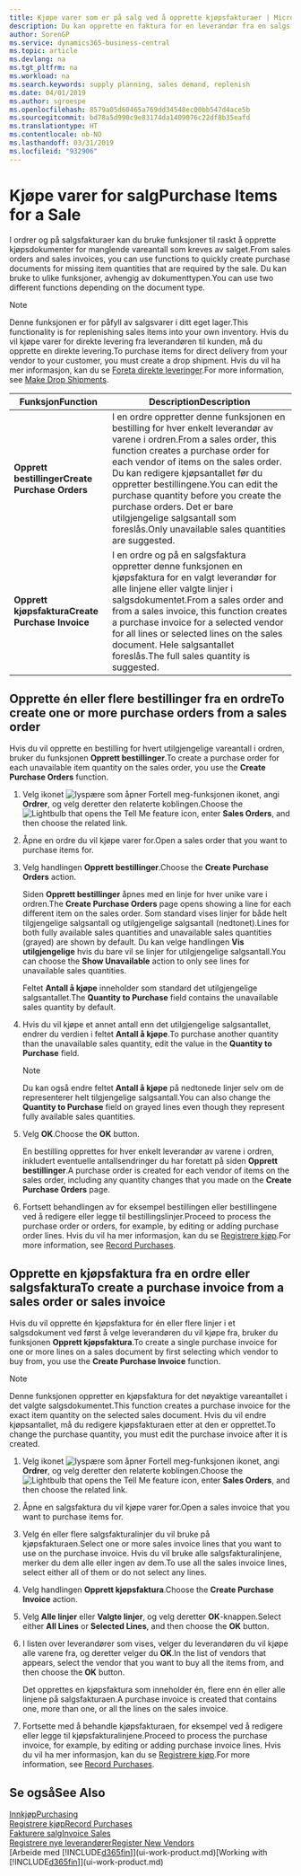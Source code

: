```yaml
---
title: Kjøpe varer som er på salg ved å opprette kjøpsfakturaer | Microsoft dokumenter
description: Du kan opprette en faktura for en leverandør fra en salgsfaktura for å kjøpe produkter.
author: SorenGP
ms.service: dynamics365-business-central
ms.topic: article
ms.devlang: na
ms.tgt_pltfrm: na
ms.workload: na
ms.search.keywords: supply planning, sales demand, replenish
ms.date: 04/01/2019
ms.author: sgroespe
ms.openlocfilehash: 8579a05d60465a769dd34548ec00bb547d4ace5b
ms.sourcegitcommit: bd78a5d990c9e83174da1409076c22df8b35eafd
ms.translationtype: HT
ms.contentlocale: nb-NO
ms.lasthandoff: 03/31/2019
ms.locfileid: "932906"
---
```

# <a name="purchase-items-for-a-sale"></a><span data-ttu-id="8638c-103">Kjøpe varer for salg</span><span class="sxs-lookup"><span data-stu-id="8638c-103">Purchase Items for a Sale</span></span>
<span data-ttu-id="8638c-104">I ordrer og på salgsfakturaer kan du bruke funksjoner til raskt å opprette kjøpsdokumenter for manglende vareantall som kreves av salget.</span><span class="sxs-lookup"><span data-stu-id="8638c-104">From sales orders and sales invoices, you can use functions to quickly create purchase documents for missing item quantities that are required by the sale.</span></span> <span data-ttu-id="8638c-105">Du kan bruke to ulike funksjoner, avhengig av dokumenttypen.</span><span class="sxs-lookup"><span data-stu-id="8638c-105">You can use two different functions depending on the document type.</span></span>

> [!Note]
> <span data-ttu-id="8638c-106">Denne funksjonen er for påfyll av salgsvarer i ditt eget lager.</span><span class="sxs-lookup"><span data-stu-id="8638c-106">This functionality is for replenishing sales items into your own inventory.</span></span> <span data-ttu-id="8638c-107">Hvis du vil kjøpe varer for direkte levering fra leverandøren til kunden, må du opprette en direkte levering.</span><span class="sxs-lookup"><span data-stu-id="8638c-107">To purchase items for direct delivery from your vendor to your customer, you must create a drop shipment.</span></span> <span data-ttu-id="8638c-108">Hvis du vil ha mer informasjon, kan du se [Foreta direkte leveringer](sales-how-drop-shipment.md).</span><span class="sxs-lookup"><span data-stu-id="8638c-108">For more information, see [Make Drop Shipments](sales-how-drop-shipment.md).</span></span>   

|<span data-ttu-id="8638c-109">Funksjon</span><span class="sxs-lookup"><span data-stu-id="8638c-109">Function</span></span>|<span data-ttu-id="8638c-110">Description</span><span class="sxs-lookup"><span data-stu-id="8638c-110">Description</span></span>|
|--------|-----------|
|<span data-ttu-id="8638c-111">**Opprett bestillinger**</span><span class="sxs-lookup"><span data-stu-id="8638c-111">**Create Purchase Orders**</span></span>|<span data-ttu-id="8638c-112">I en ordre oppretter denne funksjonen en bestilling for hver enkelt leverandør av varene i ordren.</span><span class="sxs-lookup"><span data-stu-id="8638c-112">From a sales order, this function creates a purchase order for each vendor of items on the sales order.</span></span> <span data-ttu-id="8638c-113">Du kan redigere kjøpsantallet før du oppretter bestillingene.</span><span class="sxs-lookup"><span data-stu-id="8638c-113">You can edit the purchase quantity before you create the purchase orders.</span></span> <span data-ttu-id="8638c-114">Det er bare utilgjengelige salgsantall som foreslås.</span><span class="sxs-lookup"><span data-stu-id="8638c-114">Only unavailable sales quantities are suggested.</span></span>
|<span data-ttu-id="8638c-115">**Opprett kjøpsfaktura**</span><span class="sxs-lookup"><span data-stu-id="8638c-115">**Create Purchase Invoice**</span></span>|<span data-ttu-id="8638c-116">I en ordre og på en salgsfaktura oppretter denne funksjonen en kjøpsfaktura for en valgt leverandør for alle linjene eller valgte linjer i salgsdokumentet.</span><span class="sxs-lookup"><span data-stu-id="8638c-116">From a sales order and from a sales invoice, this function creates a purchase invoice for a selected vendor for all lines or selected lines on the sales document.</span></span> <span data-ttu-id="8638c-117">Hele salgsantallet foreslås.</span><span class="sxs-lookup"><span data-stu-id="8638c-117">The full sales quantity is suggested.</span></span>|

## <a name="to-create-one-or-more-purchase-orders-from-a-sales-order"></a><span data-ttu-id="8638c-118">Opprette én eller flere bestillinger fra en ordre</span><span class="sxs-lookup"><span data-stu-id="8638c-118">To create one or more purchase orders from a sales order</span></span>
<span data-ttu-id="8638c-119">Hvis du vil opprette en bestilling for hvert utilgjengelige vareantall i ordren, bruker du funksjonen **Opprett bestillinger**.</span><span class="sxs-lookup"><span data-stu-id="8638c-119">To create a purchase order for each unavailable item quantity on the sales order, you use the **Create Purchase Orders** function.</span></span>

1. <span data-ttu-id="8638c-120">Velg ikonet ![lyspære som åpner Fortell meg-funksjonen](media/ui-search/search_small.png "Fortell hva du vil gjøre") ikonet, angi **Ordrer**, og velg deretter den relaterte koblingen.</span><span class="sxs-lookup"><span data-stu-id="8638c-120">Choose the ![Lightbulb that opens the Tell Me feature](media/ui-search/search_small.png "Tell me what you want to do") icon, enter **Sales Orders**, and then choose the related link.</span></span>
2. <span data-ttu-id="8638c-121">Åpne en ordre du vil kjøpe varer for.</span><span class="sxs-lookup"><span data-stu-id="8638c-121">Open a sales order that you want to purchase items for.</span></span>
3. <span data-ttu-id="8638c-122">Velg handlingen **Opprett bestillinger**.</span><span class="sxs-lookup"><span data-stu-id="8638c-122">Choose the **Create Purchase Orders** action.</span></span>

    <span data-ttu-id="8638c-123">Siden **Opprett bestillinger** åpnes med en linje for hver unike vare i ordren.</span><span class="sxs-lookup"><span data-stu-id="8638c-123">The **Create Purchase Orders** page opens showing a line for each different item on the sales order.</span></span> <span data-ttu-id="8638c-124">Som standard vises linjer for både helt tilgjengelige salgsantall og utilgjengelige salgsantall (nedtonet).</span><span class="sxs-lookup"><span data-stu-id="8638c-124">Lines for both fully available sales quantities and unavailable sales quantities (grayed) are shown by default.</span></span> <span data-ttu-id="8638c-125">Du kan velge handlingen **Vis utilgjengelige** hvis du bare vil se linjer for utilgjengelige salgsantall.</span><span class="sxs-lookup"><span data-stu-id="8638c-125">You can choose the **Show Unavailable** action to only see lines for unavailable sales quantities.</span></span>

    <span data-ttu-id="8638c-126">Feltet **Antall å kjøpe** inneholder som standard det utilgjengelige salgsantallet.</span><span class="sxs-lookup"><span data-stu-id="8638c-126">The **Quantity to Purchase** field contains the unavailable sales quantity by default.</span></span>
4. <span data-ttu-id="8638c-127">Hvis du vil kjøpe et annet antall enn det utilgjengelige salgsantallet, endrer du verdien i feltet **Antall å kjøpe**.</span><span class="sxs-lookup"><span data-stu-id="8638c-127">To purchase another quantity than the unavailable sales quantity, edit the value in the **Quantity to Purchase** field.</span></span>

    > [!NOTE]  
    >   <span data-ttu-id="8638c-128">Du kan også endre feltet **Antall å kjøpe** på nedtonede linjer selv om de representerer helt tilgjengelige salgsantall.</span><span class="sxs-lookup"><span data-stu-id="8638c-128">You can also change the **Quantity to Purchase** field on grayed lines even though they represent fully available sales quantities.</span></span>
5. <span data-ttu-id="8638c-129">Velg **OK**.</span><span class="sxs-lookup"><span data-stu-id="8638c-129">Choose the **OK** button.</span></span>

    <span data-ttu-id="8638c-130">En bestilling opprettes for hver enkelt leverandør av varene i ordren, inkludert eventuelle antallsendringer du har foretatt på siden **Opprett bestillinger**.</span><span class="sxs-lookup"><span data-stu-id="8638c-130">A purchase order is created for each vendor of items on the sales order, including any quantity changes that you made on the **Create Purchase Orders** page.</span></span>
7. <span data-ttu-id="8638c-131">Fortsett behandlingen av for eksempel bestillingen eller bestillingene ved å redigere eller legge til bestillingslinjer.</span><span class="sxs-lookup"><span data-stu-id="8638c-131">Proceed to process the purchase order or orders, for example, by editing or adding purchase order lines.</span></span> <span data-ttu-id="8638c-132">Hvis du vil ha mer informasjon, kan du se [Registrere kjøp](purchasing-how-record-purchases.md).</span><span class="sxs-lookup"><span data-stu-id="8638c-132">For more information, see [Record Purchases](purchasing-how-record-purchases.md).</span></span>


## <a name="to-create-a-purchase-invoice-from-a-sales-order-or-sales-invoice"></a><span data-ttu-id="8638c-133">Opprette en kjøpsfaktura fra en ordre eller salgsfaktura</span><span class="sxs-lookup"><span data-stu-id="8638c-133">To create a purchase invoice from a sales order or sales invoice</span></span>
<span data-ttu-id="8638c-134">Hvis du vil opprette én kjøpsfaktura for én eller flere linjer i et salgsdokument ved først å velge leverandøren du vil kjøpe fra, bruker du funksjonen **Opprett kjøpsfaktura**.</span><span class="sxs-lookup"><span data-stu-id="8638c-134">To create a single purchase invoice for one or more lines on a sales document by first selecting which vendor to buy from, you use the **Create Purchase Invoice** function.</span></span>

> [!NOTE]  
>   <span data-ttu-id="8638c-135">Denne funksjonen oppretter en kjøpsfaktura for det nøyaktige vareantallet i det valgte salgsdokumentet.</span><span class="sxs-lookup"><span data-stu-id="8638c-135">This function creates a purchase invoice for the exact item quantity on the selected sales document.</span></span> <span data-ttu-id="8638c-136">Hvis du vil endre kjøpsantallet, må du redigere kjøpsfakturaen etter at den er opprettet.</span><span class="sxs-lookup"><span data-stu-id="8638c-136">To change the purchase quantity, you must edit the purchase invoice after it is created.</span></span>  

1. <span data-ttu-id="8638c-137">Velg ikonet ![lyspære som åpner Fortell meg-funksjonen](media/ui-search/search_small.png "Fortell hva du vil gjøre") ikonet, angi **Ordrer**, og velg deretter den relaterte koblingen.</span><span class="sxs-lookup"><span data-stu-id="8638c-137">Choose the ![Lightbulb that opens the Tell Me feature](media/ui-search/search_small.png "Tell me what you want to do") icon, enter **Sales Orders**, and then choose the related link.</span></span>
2. <span data-ttu-id="8638c-138">Åpne en salgsfaktura du vil kjøpe varer for.</span><span class="sxs-lookup"><span data-stu-id="8638c-138">Open a sales invoice that you want to purchase items for.</span></span>
3. <span data-ttu-id="8638c-139">Velg én eller flere salgsfakturalinjer du vil bruke på kjøpsfakturaen.</span><span class="sxs-lookup"><span data-stu-id="8638c-139">Select one or more sales invoice lines that you want to use on the purchase invoice.</span></span> <span data-ttu-id="8638c-140">Hvis du vil bruke alle salgsfakturalinjene, merker du dem alle eller ingen av dem.</span><span class="sxs-lookup"><span data-stu-id="8638c-140">To use all the sales invoice lines, select either all of them or do not select any lines.</span></span>
4. <span data-ttu-id="8638c-141">Velg handlingen **Opprett kjøpsfaktura**.</span><span class="sxs-lookup"><span data-stu-id="8638c-141">Choose the **Create Purchase Invoice** action.</span></span>
5. <span data-ttu-id="8638c-142">Velg **Alle linjer** eller **Valgte linjer**, og velg deretter **OK**-knappen.</span><span class="sxs-lookup"><span data-stu-id="8638c-142">Select either **All Lines** or **Selected Lines**, and then choose the **OK** button.</span></span>  
6. <span data-ttu-id="8638c-143">I listen over leverandører som vises, velger du leverandøren du vil kjøpe alle varene fra, og deretter velger du **OK**.</span><span class="sxs-lookup"><span data-stu-id="8638c-143">In the list of vendors that appears, select the vendor that you want to buy all the items from, and then choose the **OK** button.</span></span>

    <span data-ttu-id="8638c-144">Det opprettes en kjøpsfaktura som inneholder én, flere enn én eller alle linjene på salgsfakturaen.</span><span class="sxs-lookup"><span data-stu-id="8638c-144">A purchase invoice is created that contains one, more than one, or all the lines on the sales invoice.</span></span>
7. <span data-ttu-id="8638c-145">Fortsette med å behandle kjøpsfakturaen, for eksempel ved å redigere eller legge til kjøpsfakturalinjene.</span><span class="sxs-lookup"><span data-stu-id="8638c-145">Proceed to process the purchase invoice, for example, by editing or adding purchase invoice lines.</span></span> <span data-ttu-id="8638c-146">Hvis du vil ha mer informasjon, kan du se [Registrere kjøp](purchasing-how-record-purchases.md).</span><span class="sxs-lookup"><span data-stu-id="8638c-146">For more information, see [Record Purchases](purchasing-how-record-purchases.md).</span></span>

## <a name="see-also"></a><span data-ttu-id="8638c-147">Se også</span><span class="sxs-lookup"><span data-stu-id="8638c-147">See Also</span></span>
[<span data-ttu-id="8638c-148">Innkjøp</span><span class="sxs-lookup"><span data-stu-id="8638c-148">Purchasing</span></span>](purchasing-manage-purchasing.md)  
[<span data-ttu-id="8638c-149">Registrere kjøp</span><span class="sxs-lookup"><span data-stu-id="8638c-149">Record Purchases</span></span>](purchasing-how-record-purchases.md)  
[<span data-ttu-id="8638c-150">Fakturere salg</span><span class="sxs-lookup"><span data-stu-id="8638c-150">Invoice Sales</span></span>](sales-how-invoice-sales.md)  
[<span data-ttu-id="8638c-151">Registrere nye leverandører</span><span class="sxs-lookup"><span data-stu-id="8638c-151">Register New Vendors</span></span>](purchasing-how-register-new-vendors.md)  
<span data-ttu-id="8638c-152">[Arbeide med [!INCLUDE[d365fin](includes/d365fin_md.md)]](ui-work-product.md)</span><span class="sxs-lookup"><span data-stu-id="8638c-152">[Working with [!INCLUDE[d365fin](includes/d365fin_md.md)]](ui-work-product.md)</span></span>
